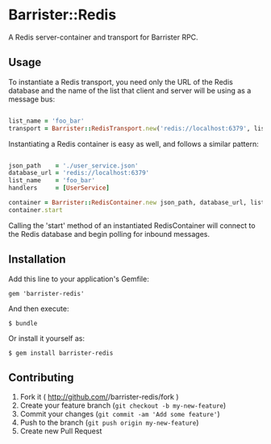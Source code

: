 # Barrister::Redis

A Redis server-container and transport for Barrister RPC.

## Usage

To instantiate a Redis transport, you need only the URL of the Redis database
and the name of the list that client and server will be using as a message bus:

```ruby

list_name = 'foo_bar'
transport = Barrister::RedisTransport.new('redis://localhost:6379', list_name)

```

Instantiating a Redis container is easy as well, and follows a similar pattern:

```ruby

json_path    = './user_service.json'
database_url = 'redis://localhost:6379'
list_name    = 'foo_bar'
handlers     = [UserService]

container = Barrister::RedisContainer.new json_path, database_url, list_name, handlers
container.start

```

Calling the 'start' method of an instantiated RedisContainer will connect to
the Redis database and begin polling for inbound messages.

## Installation

Add this line to your application's Gemfile:

    gem 'barrister-redis'

And then execute:

    $ bundle

Or install it yourself as:

    $ gem install barrister-redis

## Contributing

1. Fork it ( http://github.com/<my-github-username>/barrister-redis/fork )
2. Create your feature branch (`git checkout -b my-new-feature`)
3. Commit your changes (`git commit -am 'Add some feature'`)
4. Push to the branch (`git push origin my-new-feature`)
5. Create new Pull Request
